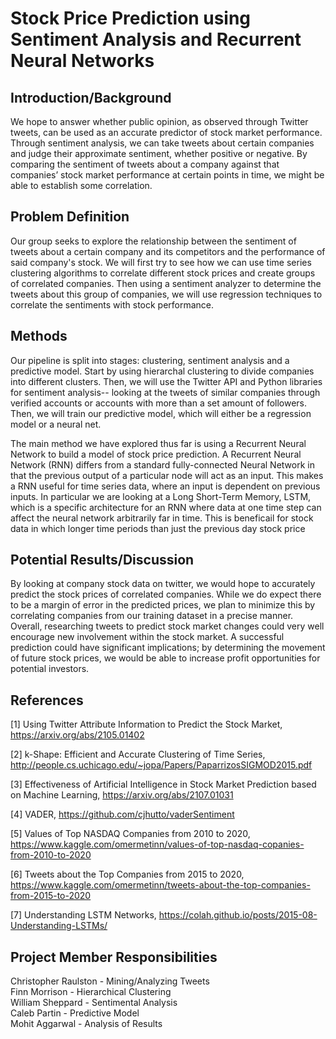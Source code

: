 # Stock Price Prediction using Sentiment Analysis and Recurrent Neural Networks
## Introduction/Background
We hope to answer whether public opinion, as observed through Twitter tweets, can be used as an accurate predictor of stock market performance. Through sentiment analysis, we can take tweets about certain companies and judge their approximate sentiment, whether positive or negative. By comparing the sentiment of tweets about a company against that companies’ stock market performance at certain points in time, we might be able to establish some correlation.
## Problem Definition
Our group seeks to explore the relationship between the sentiment of tweets about a certain company and its competitors and the performance of said company's stock. We will first try to see how we can use time series clustering algorithms to correlate different stock prices and create groups of correlated companies. Then using a sentiment analyzer to determine the tweets about this group of companies, we will use regression techniques to correlate the sentiments with stock performance.
## Methods
Our pipeline is split into stages: clustering, sentiment analysis and a predictive model. Start by using hierarchal clustering to divide companies into different clusters. Then, we will use the Twitter API and Python libraries for sentiment analysis-- looking at the tweets of similar companies through verified accounts or accounts with more than a set amount of followers. Then, we will train our predictive model, which will either be a regression model or a neural net.

The main method we have explored thus far is using a Recurrent Neural Network to build a model of stock price prediction. A Recurrent Neural Network (RNN) differs from a standard fully-connected Neural Network in that the previous output of a particular node will act as an input. This makes a RNN useful for time series data, where an input is dependent on previous inputs. In particular we are looking at a Long Short-Term Memory, LSTM, which is a specific architecture for an RNN where data at one time step can affect the neural network arbitrarily far in time. This is beneficail for stock data in which longer time periods than just the previous day stock price 


## Potential Results/Discussion
By looking at company stock data on twitter, we would hope to accurately predict the stock prices of correlated companies. While we do expect there to be a margin of error in the predicted prices, we plan to minimize this by correlating companies from our training dataset in a precise manner. Overall, researching tweets to predict stock market changes could very well encourage new involvement within the stock market. A successful prediction could have significant implications; by determining the movement of future stock prices, we would be able to increase profit opportunities for potential investors.

## References

[1] Using Twitter Attribute Information to Predict the Stock Market, https://arxiv.org/abs/2105.01402

[2] k-Shape: Efficient and Accurate Clustering of Time Series, http://people.cs.uchicago.edu/~jopa/Papers/PaparrizosSIGMOD2015.pdf

[3] Effectiveness of Artificial Intelligence in Stock Market Prediction based on Machine Learning, https://arxiv.org/abs/2107.01031

[4] VADER, https://github.com/cjhutto/vaderSentiment

[5] Values of Top NASDAQ Companies from 2010 to 2020, https://www.kaggle.com/omermetinn/values-of-top-nasdaq-copanies-from-2010-to-2020

[6] Tweets about the Top Companies from 2015 to 2020, https://www.kaggle.com/omermetinn/tweets-about-the-top-companies-from-2015-to-2020

[7] Understanding LSTM Networks, https://colah.github.io/posts/2015-08-Understanding-LSTMs/

## Project Member Responsibilities
Christopher Raulston - Mining/Analyzing Tweets \
Finn Morrison - Hierarchical Clustering \
William Sheppard - Sentimental Analysis \
Caleb Partin - Predictive Model \
Mohit Aggarwal - Analysis of Results

